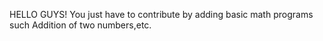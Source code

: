 HELLO GUYS!
You just have to contribute by adding basic math programs such Addition of two numbers,etc.
